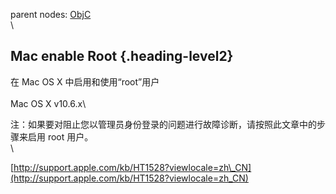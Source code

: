 parent nodes: [ObjC](ObjC.html)\
\

Mac enable Root {.heading-level2}
---------------

在 Mac OS X 中启用和使用“root”用户\
 \
 Mac OS X v10.6.x\

注：如果要对阻止您以管理员身份登录的问题进行故障诊断，请按照此文章中的步骤来启用
root 用户。\
 \

[http://support.apple.com/kb/HT1528?viewlocale=zh\_CN](http://support.apple.com/kb/HT1528?viewlocale=zh_CN)

